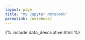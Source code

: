 ```yaml
---
layout: page
title: "My Jupyter Notebook"
permalink: /notebook/
---
```

{% include data_descriptive.html %}
